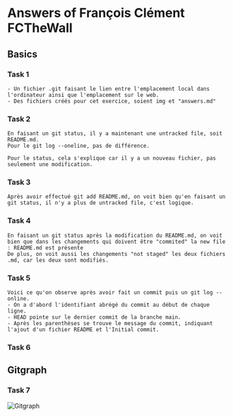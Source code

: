 # Answers of François Clément FCTheWall

## Basics
### Task 1
	- Un fichier .git faisant le lien entre l'emplacement local dans l'ordinateur ainsi que l'emplacement sur le web.
	- Des fichiers créés pour cet exercice, soient img et "answers.md"

### Task 2
	En faisant un git status, il y a maintenant une untracked file, soit README.md.
	Pour le git log --oneline, pas de différence.
	
	Pour le status, cela s'explique car il y a un nouveau fichier, pas seulement une modification.
### Task 3
	Après avoir effectué git add README.md, on voit bien qu'en faisant un git status, il n'y a plus de untracked file, c'est logique.

### Task 4
	En faisant un git status après la modification du README.md, on voit bien que dans les changements qui doivent être "commited" la new file : README.md est présente
	De plus, on voit aussi les changements "not staged" les deux fichiers .md, car les deux sont modifiés.

### Task 5
	Voici ce qu'on observe après avoir fait un commit puis un git log --online.
	- On a d'abord l'identifiant abrégé du commit au début de chaque ligne.
	- HEAD pointe sur le dernier commit de la branche main.
	- Après les parenthèses se trouve le message du commit, indiquant l'ajout d'un fichier README et l'Initial commit.

### Task 6

## Gitgraph

### Task 7

![Gitgraph](img/gitgraph.svg)